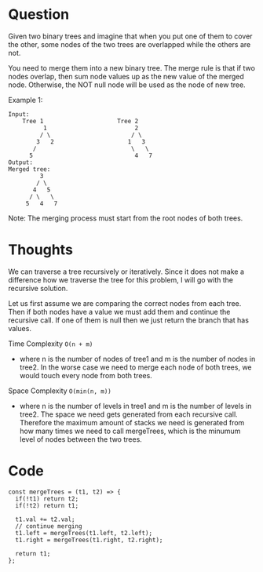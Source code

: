 # Question

Given two binary trees and imagine that when you put one of them to cover the other, some nodes of the two trees are overlapped while the others are not.

You need to merge them into a new binary tree. The merge rule is that if two nodes overlap, then sum node values up as the new value of the merged node. Otherwise, the NOT null node will be used as the node of new tree.

Example 1:

```
Input:
	Tree 1                     Tree 2
          1                         2
         / \                       / \
        3   2                     1   3
       /                           \   \
      5                             4   7
Output:
Merged tree:
	     3
	    / \
	   4   5
	  / \   \
	 5   4   7
```

Note: The merging process must start from the root nodes of both trees.

# Thoughts

We can traverse a tree recursively or iteratively. Since it does not make a difference how we traverse the tree for this problem, I will go with the recursive solution.

Let us first assume we are comparing the correct nodes from each tree. Then if both nodes have a value we must add them and continue the recursive call. If one of them is null then we just return the branch that has values.

Time Complexity `O(n + m)`

- where n is the number of nodes of tree1 and m is the number of nodes in tree2. In the worse case we need to merge each node of both trees, we would touch every node from both trees.

Space Complexity `O(min(n, m))`

- where n is the number of levels in tree1 and m is the number of levels in tree2. The space we need gets generated from each recursive call. Therefore the maximum amount of stacks we need is generated from how many times we need to call mergeTrees, which is the minumum level of nodes between the two trees.

# Code

```JS
const mergeTrees = (t1, t2) => {
  if(!t1) return t2;
  if(!t2) return t1;

  t1.val += t2.val;
  // continue merging
  t1.left = mergeTrees(t1.left, t2.left);
  t1.right = mergeTrees(t1.right, t2.right);

  return t1;
};
```
